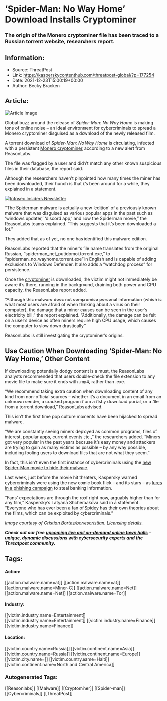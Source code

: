 # ‘Spider-Man: No Way Home’ Download Installs Cryptominer
### The origin of the Monero cryptominer file has been traced to a Russian torrent website, researchers report.

## Information:
+ Source: ThreatPost
+ Link: https://kasperskycontenthub.com/threatpost-global/?p=177254
+ Date: 2021-12-23T15:00:19+00:00
+ Author: Becky Bracken


## Article:
![Article Image](https://media.threatpost.com/wp-content/uploads/sites/103/2021/12/22155445/spiderman.jpeg)

Global buzz around the release of *Spider-Man: No Way Home* is making tons of online noise – an ideal environment for cybercriminals to spread a Monero cryptominer disguised as a download of the newly released film.


A torrent download of *Spider-Man: No Way Home* is circulating, infected with a persistent [Monero cryptominer](https://threatpost.com/freakout-botnet-dvrs-monero-cryptominers/175467/), according to a new alert from ReasonLabs.


The file was flagged by a user and didn’t match any other known suspicious files in their database, the report said.


Although the researchers haven’t pinpointed how many times the miner has been downloaded, their hunch is that it’s been around for a while, they explained in a statement.


[![Infosec Insiders Newsletter](https://media.threatpost.com/wp-content/uploads/sites/103/2021/07/10165815/infosec_insiders_in_article_promo.png)](https://threatpost.com/infosec-insider-subscription-page/?utm_source=ART&utm_medium=ART&utm_campaign=InfosecInsiders_Newsletter_Promo/)


“The Spiderman malware is actually a new ‘edition’ of a previously known malware that was disguised as various popular apps in the past such as ‘windows updater,’ ‘discord app,’ and now the Spiderman movie,” the ReasonLabs teams explained. “This suggests that it’s been downloaded a lot.”


They added that as of yet, no one has identified this malware edition.


ReasonLabs reported that the miner’s file name translates from the original Russian, “spiderman\_net\_putidomoi.torrent.exe,” to “spiderman\_no\_wayhome.torrent.exe” in English and is capable of adding exclusions to Windows Defender. It also adds a “watchdog process” for persistence.


Once the [cryptominer](https://threatpost.com/cryptominer-farm-ps4s-busted-ukraine/167809/) is downloaded, the victim might not immediately be aware it’s there, running in the background, draining both power and CPU capacity, the ReasonLabs report added.


“Although this malware does not compromise personal information (which is what most users are afraid of when thinking about a virus on their computer), the damage that a miner causes can be seen in the user’s electricity bill,” the report explained. “Additionally, the damage can be felt on a user’s device as often miners require high CPU usage, which causes the computer to slow down drastically.”


ReasonLabs is still investigating the cryptominer’s origins.


**Use Caution When Downloading ‘Spider-Man: No Way Home,’ Other Content**
-------------------------------------------------------------------------


If downloading potentially dodgy content is a must, the ReasonLabs analysts recommended that users double-check the file extension to any movie file to make sure it ends with .mp4, rather than .exe.


“We recommend taking extra caution when downloading content of any kind from non-official sources – whether it’s a document in an email from an unknown sender, a cracked program from a fishy download portal, or a file from a torrent download,” ReasonLabs advised.


This isn’t the first time pop culture moments have been hijacked to spread malware.


“We are constantly seeing miners deployed as common programs, files of interest, popular apps, current events etc.,” the researchers added. “Miners got very popular in the past years because it’s easy money and attackers are trying to gain as many victims as possible – by any way possible, including fooling users to download files that are not what they seem.”


In fact, this isn’t even the first instance of cybercriminals using the [new Spider-Man movie to hide their malware](https://threatpost.com/spider-man-movie-credit-card-harvesting/177146/).


Last week, just before the movie hit theaters, Kaspersky warned cybercriminals were using the new comic book flick – and its stars – as [lures in a phishing campaign](https://threatpost.com/ransomware-phishing-emails-segs/176470/) to steal banking information.


“Fans’ expectations are through the roof right now, arguably higher than for any film,” Kaspersky’s Tatyana Shcherbakova said in a statement. “Everyone who has ever been a fan of Spidey has their own theories about the films, which can be exploited by cybercriminals.”


*Image courtesy of [Cristian Bortes/bortescristian](https://www.flickr.com/photos/bortescristian/2326692011/). [Licensing details](https://creativecommons.org/licenses/by/2.0/).*


***Check out our free*** [***upcoming live and on-demand online town halls***](https://threatpost.com/category/webinars/) ***– unique, dynamic discussions with cybersecurity experts and the Threatpost community.***





## Tags:

#### Action:
[[action.malware.name=at]] [[action.malware.name=at]] [[action.malware.name=Miner-C]] [[action.malware.name=Net]] [[action.malware.name=Net]] [[action.malware.name=Tor]]

#### Industry:
[[victim.industry.name=Entertainment]] [[victim.industry.name=Entertainment]] [[victim.industry.name=Finance]] [[victim.industry.name=Finance]]

#### Location:
[[victim.country.name=Russia]] [[victim.continent.name=Asia]] [[victim.country.name=Russia]] [[victim.continent.name=Europe]] [[victim.city.name=]] [[victim.country.name=Haiti]] [[victim.continent.name=North and Central America]]

### Autogenerated Tags:
[[Reasonlabs]] [[Malware]] [[Cryptominer]] [[Spider-man]] [[Cybercriminals]] [[ThreatPost]]

